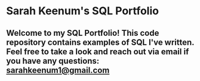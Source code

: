 # Sarah Keenum's SQL Portfolio

## Welcome to my SQL Portfolio! This code repository contains examples of SQL I've written. Feel free to take a look and reach out via email if you have any questions: sarahkeenum1@gmail.com
